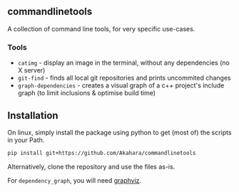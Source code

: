 ## commandlinetools

A collection of command line tools, for very specific use-cases.

### Tools

- `catimg` - display an image in the terminal, without any dependencies (no X server)
- `git-find` - finds all local git repositories and prints uncommited changes
- `graph-dependencies` - creates a visual graph of a c++ project's include graph (to limit inclusions & optimise build time)

## Installation

On linux, simply install the package using python to get (most of) the scripts in your Path.
```bash
pip install git+https://github.com/Akahara/commandlinetools
```

Alternatively, clone the repository and use the files as-is.

For `dependency_graph`, you will need [graphviz](https://www.graphviz.org/).

